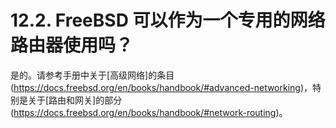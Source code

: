 # 12.2. FreeBSD 可以作为一个专用的网络路由器使用吗？

是的。请参考手册中关于[高级网络]的条目(https://docs.freebsd.org/en/books/handbook/#advanced-networking)，特别是关于[路由和网关]的部分(https://docs.freebsd.org/en/books/handbook/#network-routing)。
